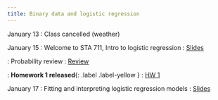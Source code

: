```yaml
---
title: Binary data and logistic regression
---
```


January 13
: Class cancelled (weather)

January 15
: Welcome to STA 711, Intro to logistic regression
  : [Slides](https://sta711-s25.github.io/slides/lecture_1.pdf)
  
: Probability review
  : [Review](https://sta711-s25.github.io/slides/review.pdf)

: **Homework 1 released**{: .label .label-yellow }
  : [HW 1](https://sta711-s25.github.io/homework/HW1.pdf)

January 17
: Fitting and interpreting logistic regression models
  : [Slides](https://sta711-s25.github.io/slides/lecture_2.pdf)